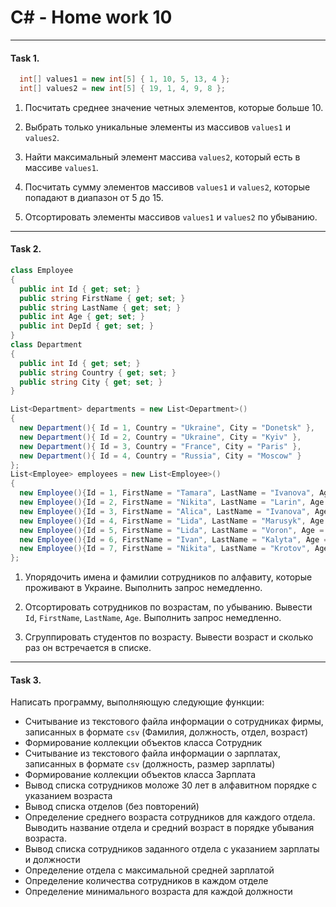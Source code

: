 # C# - Home work 10
***
#### Task 1. 

```C#
  int[] values1 = new int[5] { 1, 10, 5, 13, 4 }; 
  int[] values2 = new int[5] { 19, 1, 4, 9, 8 };
```

1) Посчитать среднее значение четных элементов, которые больше 10.
 
2) Выбрать только уникальные элементы из массивов `values1` и `values2`.
 
3) Найти максимальный элемент массива `values2`, который есть в массиве `values1`.
 
4) Посчитать сумму элементов массивов `values1` и `values2`, которые попадают в диапазон от 5 до 15.

5) Отсортировать элементы массивов `values1` и `values2` по убыванию.


***
#### Task 2. 
```C#
class Employee
{
  public int Id { get; set; }
  public string FirstName { get; set; }
  public string LastName { get; set; }
  public int Age { get; set; }
  public int DepId { get; set; }
}
class Department
{
  public int Id { get; set; }
  public string Country { get; set; }
  public string City { get; set; }
}

List<Department> departments = new List<Department>()
{
  new Department(){ Id = 1, Country = "Ukraine", City = "Donetsk" },
  new Department(){ Id = 2, Country = "Ukraine", City = "Kyiv" },
  new Department(){ Id = 3, Country = "France", City = "Paris" },
  new Department(){ Id = 4, Country = "Russia", City = "Moscow" }
};
List<Employee> employees = new List<Employee>()
{
  new Employee(){Id = 1, FirstName = "Tamara", LastName = "Ivanova", Age = 22, DepId = 2},
  new Employee(){Id = 2, FirstName = "Nikita", LastName = "Larin", Age = 33, DepId = 1},
  new Employee(){Id = 3, FirstName = "Alica", LastName = "Ivanova", Age = 43, DepId = 3},
  new Employee(){Id = 4, FirstName = "Lida", LastName = "Marusyk", Age = 22, DepId = 2},
  new Employee(){Id = 5, FirstName = "Lida", LastName = "Voron", Age = 36, DepId = 4},
  new Employee(){Id = 6, FirstName = "Ivan", LastName = "Kalyta", Age = 22, DepId = 2},
  new Employee(){Id = 7, FirstName = "Nikita", LastName = "Krotov", Age = 27, DepId = 4}
};
```
1) Упорядочить имена и фамилии сотрудников по алфавиту, которые проживают в Украине. Выполнить запрос немедленно.
 
2) Отсортировать сотрудников по возрастам, по убыванию. Вывести `Id`, `FirstName`, `LastName`, `Age`. Выполнить запрос немедленно. 

3) Сгруппировать студентов по возрасту. Вывести возраст и сколько раз он встречается в списке.


***
#### Task 3.


Написать программу, выполняющую следующие функции:
* Считывание из текстового файла информации о сотрудниках фирмы, записанных в формате `csv` (Фамилия, должность, отдел, возраст)
* Формирование коллекции объектов класса Сотрудник
* Считывание из текстового файла информации о зарплатах, записанных в формате `csv` (должность, размер зарплаты)
* Формирование коллекции объектов класса Зарплата
* Вывод списка сотрудников моложе 30 лет в алфавитном порядке с указанием возраста
* Вывод списка отделов (без повторений) 
* Определение среднего возраста сотрудников для каждого отдела. Выводить название отдела и средний возраст в порядке убывания возраста.
* Вывод списка сотрудников заданного отдела с указанием зарплаты и должности
* Определение отдела с максимальной средней зарплатой
* Определение количества сотрудников в каждом отделе
* Определение минимального возраста для каждой должности
